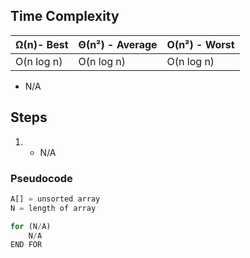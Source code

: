## Time Complexity

| Ω(n)- Best | Θ(n²) - Average | O(n²) - Worst |
| ---------- | --------------- | ------------- |
| O(n log n) | O(n log n)      | O(n log n)    |
- N/A
## Steps
1. - N/A

### Pseudocode
```python showlinenumbers
A[] = unsorted array
N = length of array

for (N/A)
	N/A
END FOR
```
